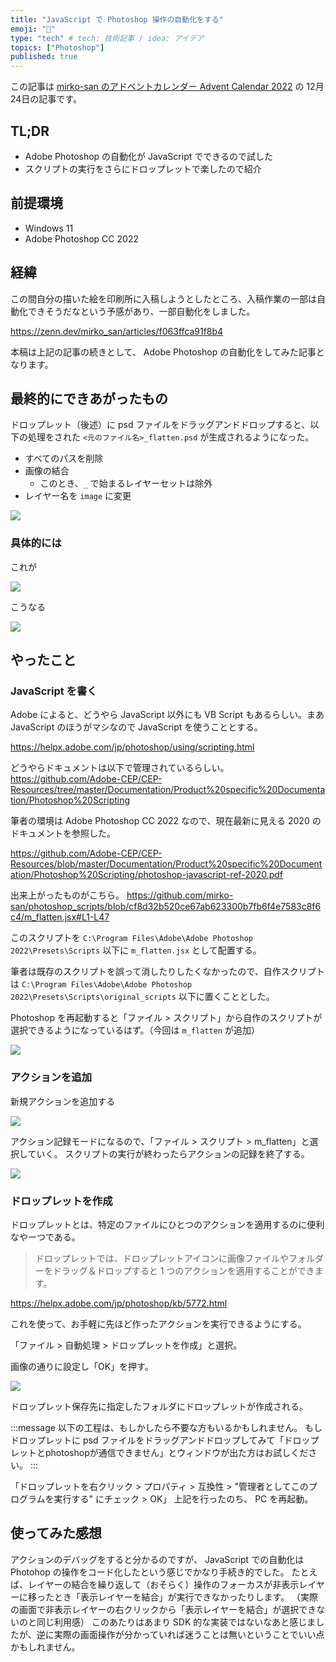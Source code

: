 ```yaml
---
title: "JavaScript で Photoshop 操作の自動化をする"
emoji: "📸"
type: "tech" # tech: 技術記事 / idea: アイデア
topics: ["Photoshop"]
published: true
---
```


この記事は [mirko-san のアドベントカレンダー Advent Calendar 2022](https://adventar.org/calendars/8051) の 12月 24日の記事です。

## TL;DR

- Adobe Photoshop の自動化が JavaScript でできるので試した
- スクリプトの実行をさらにドロップレットで楽したので紹介

## 前提環境

- Windows 11
- Adobe Photoshop CC 2022

## 経緯

この間自分の描いた絵を印刷所に入稿しようとしたところ、入稿作業の一部は自動化できそうだなという予感があり、一部自動化をしました。

https://zenn.dev/mirko_san/articles/f063ffca91f8b4

本稿は上記の記事の続きとして、 Adobe Photoshop の自動化をしてみた記事となります。

## 最終的にできあがったもの

ドロップレット（後述）に psd ファイルをドラッグアンドドロップすると、以下の処理をされた `<元のファイル名>_flatten.psd` が生成されるようになった。

- すべてのパスを削除
- 画像の結合
  - このとき、`_` で始まるレイヤーセットは除外
- レイヤー名を `image` に変更

![](/images/eceacdbd355964/w3H0EBdzvt.png)

### 具体的には

これが

![](/images/eceacdbd355964/XFkiTPCQVc.png)

こうなる

![](/images/eceacdbd355964/b8jCdDWyGq.png)

## やったこと

### JavaScript を書く

Adobe によると、どうやら JavaScript 以外にも VB Script もあるらしい。まあ JavaScript のほうがマシなので JavaScript を使うこととする。

https://helpx.adobe.com/jp/photoshop/using/scripting.html

どうやらドキュメントは以下で管理されているらしい。
https://github.com/Adobe-CEP/CEP-Resources/tree/master/Documentation/Product%20specific%20Documentation/Photoshop%20Scripting

筆者の環境は Adobe Photoshop CC 2022 なので、現在最新に見える 2020 のドキュメントを参照した。

https://github.com/Adobe-CEP/CEP-Resources/blob/master/Documentation/Product%20specific%20Documentation/Photoshop%20Scripting/photoshop-javascript-ref-2020.pdf

出来上がったものがこちら。
https://github.com/mirko-san/photoshop_scripts/blob/cf8d32b520ce67ab623300b7fb6f4e7583c8f6c4/m_flatten.jsx#L1-L47

このスクリプトを `C:\Program Files\Adobe\Adobe Photoshop 2022\Presets\Scripts` 以下に `m_flatten.jsx` として配置する。

筆者は既存のスクリプトを誤って消したりしたくなかったので、自作スクリプトは `C:\Program Files\Adobe\Adobe Photoshop 2022\Presets\Scripts\original_scripts` 以下に置くこととした。

Photoshop を再起動すると「ファイル > スクリプト」から自作のスクリプトが選択できるようになっているはず。（今回は `m_flatten` が追加）

![](/images/eceacdbd355964/Fa7hsRFc1D.png)

### アクションを追加

新規アクションを追加する

![](/images/eceacdbd355964/cYk8wYEqzR.png)

アクション記録モードになるので、「ファイル > スクリプト > m_flatten」と選択していく。
スクリプトの実行が終わったらアクションの記録を終了する。

![](/images/eceacdbd355964/dZIX2eTHyH.png)

### ドロップレットを作成

ドロップレットとは、特定のファイルにひとつのアクションを適用するのに便利なやーつである。

> ドロップレットでは、ドロップレットアイコンに画像ファイルやフォルダーをドラッグ＆ドロップすると 1 つのアクションを適用することができます。

https://helpx.adobe.com/jp/photoshop/kb/5772.html

これを使って、お手軽に先ほど作ったアクションを実行できるようにする。

「ファイル > 自動処理 > ドロップレットを作成」と選択。

画像の通りに設定し「OK」を押す。

![](/images/eceacdbd355964/yqJPujehL4.png)

ドロップレット保存先に指定したフォルダにドロップレットが作成される。

:::message
以下の工程は、もしかしたら不要な方もいるかもしれません。
もしドロップレットに psd ファイルをドラッグアンドドロップしてみて「ドロップレットとphotoshopが通信できません」とウィンドウが出た方はお試しください。
:::

「ドロップレットを右クリック > プロパティ > 互換性 > "管理者としてこのプログラムを実行する" にチェック > OK」
上記を行ったのち、 PC を再起動。

## 使ってみた感想

アクションのデバッグをすると分かるのですが、 JavaScript での自動化は Photohop の操作をコード化したという感じでかなり手続き的でした。
たとえば、レイヤーの結合を繰り返して（おそらく）操作のフォーカスが非表示レイヤーに移ったとき「表示レイヤーを結合」が実行できなかったりします。
（実際の画面で非表示レイヤーの右クリックから「表示レイヤーを結合」が選択できないのと同じ利用感）
このあたりはあまり SDK 的な実装ではないなあと感じましたが、逆に実際の画面操作が分かっていれば迷うことは無いということでいい点かもしれません。
